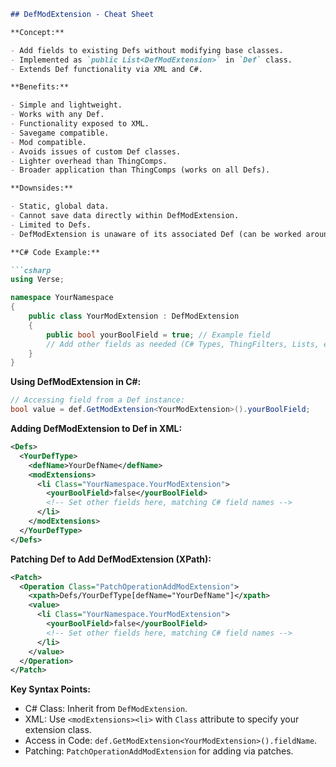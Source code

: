 ```markdown
## DefModExtension - Cheat Sheet

**Concept:**

- Add fields to existing Defs without modifying base classes.
- Implemented as `public List<DefModExtension>` in `Def` class.
- Extends Def functionality via XML and C#.

**Benefits:**

- Simple and lightweight.
- Works with any Def.
- Functionality exposed to XML.
- Savegame compatible.
- Mod compatible.
- Avoids issues of custom Def classes.
- Lighter overhead than ThingComps.
- Broader application than ThingComps (works on all Defs).

**Downsides:**

- Static, global data.
- Cannot save data directly within DefModExtension.
- Limited to Defs.
- DefModExtension is unaware of its associated Def (can be worked around).

**C# Code Example:**

```csharp
using Verse;

namespace YourNamespace
{
    public class YourModExtension : DefModExtension
    {
        public bool yourBoolField = true; // Example field
        // Add other fields as needed (C# Types, ThingFilters, Lists, etc.)
    }
}
```

**Using DefModExtension in C#:**

```csharp
// Accessing field from a Def instance:
bool value = def.GetModExtension<YourModExtension>().yourBoolField;
```

**Adding DefModExtension to Def in XML:**

```xml
<Defs>
  <YourDefType>
    <defName>YourDefName</defName>
    <modExtensions>
      <li Class="YourNamespace.YourModExtension">
        <yourBoolField>false</yourBoolField>
        <!-- Set other fields here, matching C# field names -->
      </li>
    </modExtensions>
  </YourDefType>
</Defs>
```

**Patching Def to Add DefModExtension (XPath):**

```xml
<Patch>
  <Operation Class="PatchOperationAddModExtension">
    <xpath>Defs/YourDefType[defName="YourDefName"]</xpath>
    <value>
      <li Class="YourNamespace.YourModExtension">
        <yourBoolField>false</yourBoolField>
        <!-- Set other fields here, matching C# field names -->
      </li>
    </value>
  </Operation>
</Patch>
```

**Key Syntax Points:**

- C# Class: Inherit from `DefModExtension`.
- XML: Use `<modExtensions><li>` with `Class` attribute to specify your extension class.
- Access in Code: `def.GetModExtension<YourModExtension>().fieldName`.
- Patching: `PatchOperationAddModExtension` for adding via patches.
```
